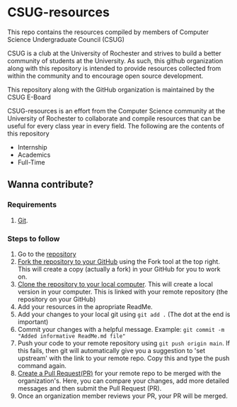 # CSUG-resources

This repo contains the resources compiled by members of Computer Science Undergraduate Council (CSUG)

CSUG is a club at the University of Rochester and strives to build a better community of students at the University. As such, this github organization along with this repository is intended to provide resources collected from within the community and to encourage open source development.

This repository along with the GitHub organization is maintained by the CSUG E-Board

CSUG-resources is an effort from the Computer Science community at the University of Rochester to collaborate and compile resources that can be useful for every class year in every field. The following are the contents of this repository

- Internship
- Academics
- Full-Time 

## Wanna contribute?
### Requirements
1. [Git](https://git-scm.com/downloads).

### Steps to follow
1. Go to the [repository](https://github.com/Computer-Science-Undergraduate-Council/CSUG-resources) 
2. [Fork the repository to your GitHub](https://docs.github.com/en/github/getting-started-with-github/fork-a-repo#fork-an-example-repository) using the Fork tool at the top right. This will create a copy (actually a fork) in your GitHub for you to work on.
3. [Clone the repository to your local computer](https://docs.github.com/en/github/creating-cloning-and-archiving-repositories/cloning-a-repository). This will create a local version in your computer. This is linked with your remote repository (the repository on your GitHub)
4. Add your resources in the apropriate ReadMe.
5. Add your changes to your local git using `git add .` (The dot at the end is important)
6. Commit your changes with a helpful message. Example: `git commit -m "Added informative ReadMe.md file"` 
10. Push your code to your remote repository using `git push origin main`. If this fails, then git will automatically give you a suggestion to 'set upstream' with the link to your remote repo. Copy this and type the push command again.
7. [Create a Pull Request(PR)](https://docs.github.com/en/github/collaborating-with-issues-and-pull-requests/creating-a-pull-request) for your remote repo to be merged with the organization's. Here, you can compare your changes, add more detailed messages and then submit the Pull Request (PR).  
8. Once an organization member reviews your PR, your PR will be merged.



